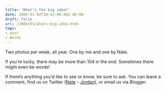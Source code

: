 ```yaml
---
title: 'What’s the big idea?'
date: 2009-01-02T10:41:00.002-06:00
draft: false
url: /2009/01/whats-big-idea.html
tags: 
- post
- Words
---
```


Two photos per week, all year. One by me and one by Nate.

If you’re lucky, there may be more than 104 in the end. Sometimes there might even be words!

If there’s anything you’d like to see or know, be sure to ask. You can leave a comment, find us on Twitter ([Nate](https://twitter.com/natehenderson) – [Jordan](https://twitter.com/jhofker)), or email us via Blogger.